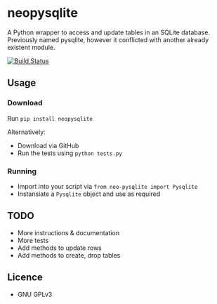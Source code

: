 # neopysqlite

A Python wrapper to access and update tables in an SQLite database. Previously named pysqlite, however it conflicted with another already existent module.

[![Build Status](https://travis-ci.org/purrcat259/pysqlite.svg?branch=master)](https://travis-ci.org/purrcat259/pysqlite)

## Usage

### Download

Run `pip install neopysqlite`

Alternatively:

* Download via GitHub
* Run the tests using `python tests.py`

### Running

* Import into your script via `from neo-pysqlite import Pysqlite`
* Instansiate a `Pysqlite` object and use as required

## TODO

* More instructions & documentation
* More tests
* Add methods to update rows
* Add methods to create, drop tables

## Licence

* GNU GPLv3